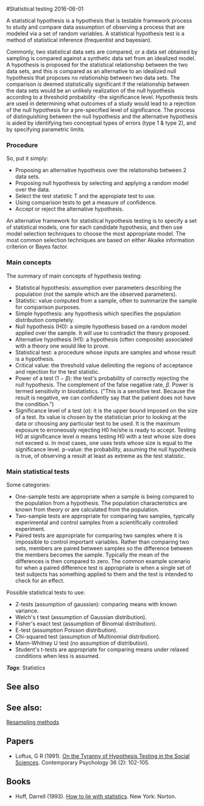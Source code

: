 
#Statistical testing
2016-06-01

A statistical hypothesis is a hypothesis that is testable framework process to study and compare data assumption of observing a process that are modeled via a set of random variables. A statistical hypothesis test is a method of statistical inference (frequentist and bayesian).

Commonly, two statistical data sets are compared, or a data set obtained by sampling is compared against a synthetic data set from an idealized model. A hypothesis is proposed for the statistical relationship between the two data sets, and this is compared as an alternative to an idealized null hypothesis that proposes no relationship between two data sets. The comparison is deemed statistically significant if the relationship between the data sets would be an unlikely realization of the null hypothesis according to a threshold probability -the significance level. Hypothesis tests are used in determining what outcomes of a study would lead to a rejection of the null hypothesis for a pre-specified level of significance. The process of distinguishing between the null hypothesis and the alternative hypothesis is aided by identifying two conceptual types of errors (type 1 & type 2), and by specifying parametric limits.

### Procedure
So, put it simply:
* Proposing an alternative hypothesis over the relationship between 2 data sets.
* Proposing null hypothesis by selecting and applying a random model over the data.
* Select the test statistic T and the appropiate test to use.
* Using comparison tests to get a measure of confidence.
* Accept or reject the alternative hypothesis.

An alternative framework for statistical hypothesis testing is to specify a set of statistical models, one for each candidate hypothesis, and then use model selection techniques to choose the most appropriate model. The most common selection techniques are based on either Akaike information criterion or Bayes factor.

### Main concepts
The summary of main concepts of hypothesis testing:
* Statistical hypothesis: assumption over parameters describing the population (not the sample which are the observed parameters).
* Statistic: value computed from a sample, often to summarize the sample for comparison purposes.
* Simple hypothesis: any hypothesis which specifies the population distribution completely.
* Null hypothesis (H0): a simple hypothesis based on a random model applied over the sample. It will use to contradict the theory proposed.
* Alternative hypothesis (H1): a hypothesis (often composite) associated with a theory one would like to prove.
* Statistical test: a procedure whose inputs are samples and whose result is a hypothesis.
* Critical value: the threshold value delimiting the regions of acceptance and rejection for the test statistic.
* Power of a test (1 − $\beta$): the test's probability of correctly rejecting the null hypothesis. The complement of the false negative rate, $\beta$. Power is termed sensitivity in biostatistics. ("This is a sensitive test. Because the result is negative, we can confidently say that the patient does not have the condition.") 
* Significance level of a test ($\alpha$): it is the upper bound imposed on the size of a test. Its value is chosen by the statistician prior to looking at the data or choosing any particular test to be used. It is the maximum exposure to erroneously rejecting H0 he/she is ready to accept. Testing H0 at significance level α means testing H0 with a test whose size does not exceed α. In most cases, one uses tests whose size is equal to the significance level.
p-value: the probability, assuming the null hypothesis is true, of observing a result at least as extreme as the test statistic.


### Main statistical tests
Some categories:
* One-sample tests are appropriate when a sample is being compared to the population from a hypothesis. The population characteristics are known from theory or are calculated from the population.
* Two-sample tests are appropriate for comparing two samples, typically experimental and control samples from a scientifically controlled experiment.
* Paired tests are appropriate for comparing two samples where it is impossible to control important variables. Rather than comparing two sets, members are paired between samples so the difference between the members becomes the sample. Typically the mean of the differences is then compared to zero. The common example scenario for when a paired difference test is appropriate is when a single set of test subjects has something applied to them and the test is intended to check for an effect.

Possible statistical tests to use:
* Z-tests (assumption of gaussian): comparing means with known variance.
* Welch's t test (assumption of Gaussian distribution).
* Fisher's exact test (assumption of Binomial distribution).
* E-test (assumption Poisson distribution).
* Chi-squared test (assumption of Multinomial distribution).
* Mann-Whitney U test (no assumption of distribution).
* Student's t-tests are appropriate for comparing means under relaxed conditions when less is assumed.

***Tags***: Statistics

## See also
## See also:
[Resampling methods](/resampling_methods)
## Papers
* Loftus, G R (1991). [On the Tyranny of Hypothesis Testing in the Social Sciences](https://www.ics.uci.edu/~sternh/courses/210/loftus91_tyranny.pdf). Contemporary Psychology 36 (2): 102-105.

## Books
* Huff, Darrell (1993). [How to lie with statistics](https://www.goodreads.com/book/show/51291.How_to_Lie_with_Statistics). New York: Norton.


